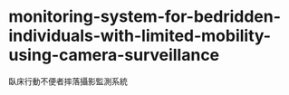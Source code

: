 # monitoring-system-for-bedridden-individuals-with-limited-mobility-using-camera-surveillance
臥床行動不便者摔落攝影監測系統
